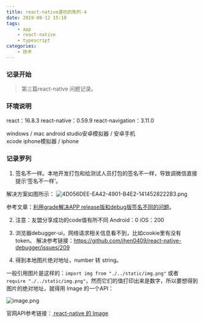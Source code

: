 ```yaml
---
title: react-native遇坑的陈列-4
date: 2019-08-12 15:18
tags: 
    - app
    - react-native 
    - typescript
categories: 
    - 技术
---
```


### 记录开始

> 第三篇react-native 问题记录。

### 环境说明

react：16.8.3
react-native：0.59.9
react-navigation：3.11.0

windows / mac 
android studio安卓模拟器 / 安卓手机    
xcode iphone模拟器 / iphone

### 记录罗列

1. 签名不一样。本地开发打包和给测试人员打包的签名不一样，导致调微信直接提示‘签名不一样’。

解决方案如图所示：
![4D056DEE-EA42-4901-B4E2-1414528222B3.png](https://upload-images.jianshu.io/upload_images/3453108-30222aa36373603d.png?imageMogr2/auto-orient/strip%7CimageView2/2/w/1240)

参考文章：[利用grade解决APP release版和debug版签名不同的问题](https://blog.csdn.net/qq_28183203/article/details/72831395)。

2. 注意：友盟分享成功的code值有所不同
Android：0
iOS：200

3. 浏览器debugger-ui，网络请求相关信息看不到，比如cookie里有没有token。
解决参考链接：https://github.com/jhen0409/react-native-debugger/issues/209


4. 得到本地图片绝对地址，number 转 string。

一般引用图片是这样的：`import img from "./../static/img.png"` 或者 `require "./../static/img.png"`，然而它们的值打印出来是数字，所以要想得到图片的绝对地址，就得用 Image 的一个API：

![image.png](https://upload-images.jianshu.io/upload_images/3453108-20d501cc8f027ba8.png?imageMogr2/auto-orient/strip%7CimageView2/2/w/1240)

官网API参考链接：[ react-native 的 Image](https://facebook.github.io/react-native/docs/image)






